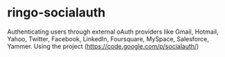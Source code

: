 ringo-socialauth
================

Authenticating users through external oAuth providers like Gmail, Hotmail, Yahoo, Twitter, Facebook, LinkedIn, Foursquare, MySpace, Salesforce, Yammer. Using the project (https://code.google.com/p/socialauth/)
